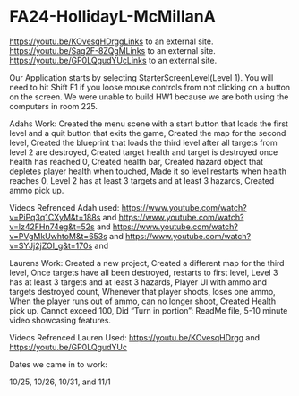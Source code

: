 # FA24-HollidayL-McMillanA
https://youtu.be/KOvesqHDrggLinks to an external site.
https://youtu.be/Sag2F-8ZQgMLinks to an external site.
https://youtu.be/GP0LQgudYUcLinks to an external site.

Our Application starts by selecting StarterScreenLevel(Level 1). You will need to hit Shift F1 if you loose mouse controls from not clicking on a button on the screen. We were unable to build HW1 because we are both using the computers in room 225. 

Adahs Work:
Created the menu scene with a start button that loads the first level and a quit button that exits the game, 
Created the map for the second level, 
Created the blueprint that loads the third level after all targets from level 2 are destroyed, 
Created target health and target is destroyed once health has reached 0, 
Created health bar, 
Created hazard object that depletes player health when touched, 
Made it so level restarts when health reaches 0, 
Level 2 has at least 3 targets and at least 3 hazards, 
Created ammo pick up.

Videos Refrenced Adah used:
https://www.youtube.com/watch?v=PiPq3q1CXyM&t=188s and 
https://www.youtube.com/watch?v=lz42FHn74eg&t=52s and 
https://www.youtube.com/watch?v=PVgMkUwhtoM&t=653s and 
https://www.youtube.com/watch?v=SYJj2jZOI_g&t=170s and 

Laurens Work:
Created a new project, 
Created a different map for the third level, 
Once targets have all been destroyed, restarts to first level, 
Level 3 has at least 3 targets and at least 3 hazards, 
Player UI with ammo and targets destroyed count, 
Whenever that player shoots, loses one ammo, 
When the player runs out of ammo, can no longer shoot, 
Created Health pick up. Cannot exceed 100, 
Did “Turn in portion”: ReadMe file, 5-10 minute video showcasing features.

Videos Refrenced Lauren Used:
https://youtu.be/KOvesqHDrgg and 
https://youtu.be/GP0LQgudYUc 

Dates we came in to work:

10/25,
10/26,
10/31, and
11/1

